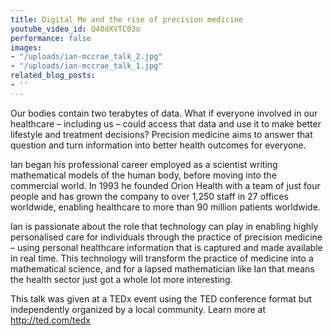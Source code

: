 ```yaml
---
title: Digital Me and the rise of precision medicine
youtube_video_id: Q48dXVTC03o
performance: false
images:
- "/uploads/ian-mccrae_talk_2.jpg"
- "/uploads/ian-mccrae_talk_1.jpg"
related_blog_posts:
- ''
---
```


Our bodies contain two terabytes of data. What if everyone involved in our healthcare – including us – could access that data and use it to make better lifestyle and treatment decisions? Precision medicine aims to answer that question and turn information into better health outcomes for everyone.

Ian began his professional career employed as a scientist writing mathematical models of the human body, before moving into the commercial world. In 1993 he founded Orion Health with a team of just four people and has grown the company to over 1,250 staff in 27 offices worldwide, enabling healthcare to more than 90 million patients worldwide.

Ian is passionate about the role that technology can play in enabling highly personalised care for individuals through the practice of precision medicine – using personal healthcare information that is captured and made available in real time. This technology will transform the practice of medicine into a mathematical science, and for a lapsed mathematician like Ian that means the health sector just got a whole lot more interesting.

This talk was given at a TEDx event using the TED conference format but independently organized by a local community. Learn more at http://ted.com/tedx
